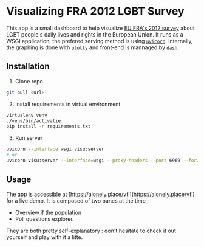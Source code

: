 # Visualizing FRA 2012 LGBT Survey

This app is a small dashboard to help visualize [EU FRA's 2012 survey](https://www.kaggle.com/ruslankl/european-union-lgbt-survey-2012)
about LGBT people's daily lives and rights in the European Union.
It runs as a WSGI application, the prefered serving method is using
[`uvicorn`](https://github.com/encode/uvicorn). Internally, the graphing is done with [`plotly`](https://github.com/plotly/plotly.py)
and front-end is mannaged by [`dash`](https://github.com/plotly/dash).

## Installation
1. Clone repo
```bash
git pull <url>
```
2. Install requirements in virtual environment
```bash
virtualenv venv
./venv/bin/activatie
pip install -r requirements.txt
```
3. Run server
```bash
uvicorn --interface wsgi visu:server
# or
uvicorn visu:server --interface=wsgi --proxy-headers --port 6969 --forwarded-allow-ips='*' --timeout-keep-alive 300
```
## Usage

The app is accessible at [https://alonely.place/vfl](https://alonely.place/vfl) for a live demo.
It is composed of two panes at the time :
  - Overview if the population
  - Poll questions explorer.

They are both pretty self-explanatory : don't hesitate to check it out yourself and play with it a litte.
